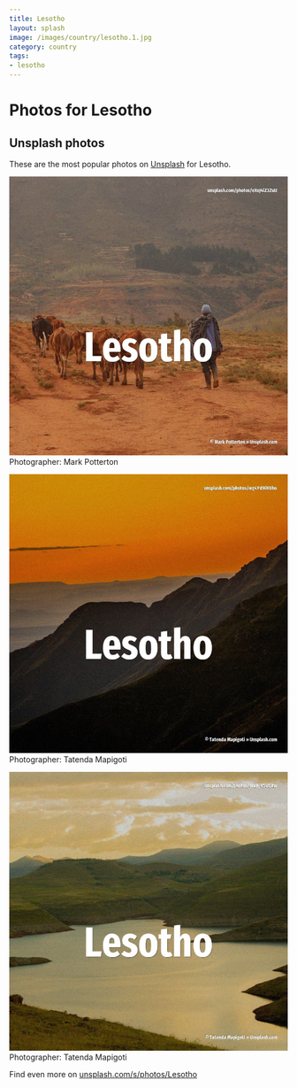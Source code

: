 ```yaml
---
title: Lesotho
layout: splash
image: /images/country/lesotho.1.jpg
category: country
tags:
- lesotho
---
```

# Photos for Lesotho
 
## Unsplash photos
These are the most popular photos on [Unsplash](https://unsplash.com) for Lesotho.
 
![Lesotho](/images/country/lesotho.1.jpg)
Photographer:  Mark Potterton
 
![Lesotho](/images/country/lesotho.2.jpg)
Photographer:  Tatenda Mapigoti
 
![Lesotho](/images/country/lesotho.3.jpg)
Photographer:  Tatenda Mapigoti
 
Find even more on [unsplash.com/s/photos/Lesotho](https://unsplash.com/s/photos/Lesotho)
 

